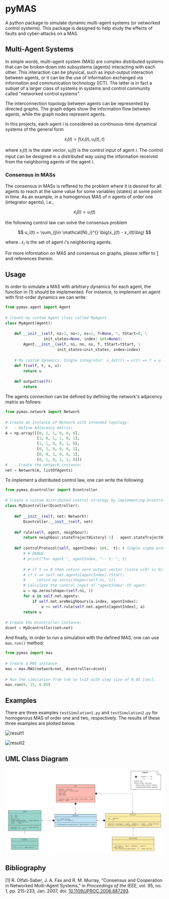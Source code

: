 # pyMAS

A python package to simulate dynamic multi-agent systems (or networked control systems).
This package is designed to help study the effects of faults and cyber-attacks on a MAS.

## Multi-Agent Systems

In simple words, multi-agent system (MAS) are complex distributed systems that can be 
broken down into subsystems (agents) interacting with each other.
This interaction can be physical, such as input-output interaction between agents, or it can be 
the use of information exchanged via information and communication technology (ICT). The latter is 
in fact a subset of a larger class of systems in systems and control community called 
"networked control systems".

The interconnection topology between agents can be represented by directed graphs. The graph edges show 
the information flow between agents, while the graph nodes represent agents.

In this projects, each agent $i$ is considered as continuous-time dynamical systems of the general form 

$$
\dot{x}_i(t) = f(x_i(t),u_i(t),t)
\tag{1}
$$

where $x_i(t)$ is the state vector, $u_i(t)$ is the control input of agent $i$. The control input 
can be designed in a distributed way using the information received from the neighboring agents of 
the agent $i$.

### Consensus in MASs

The consensus in MASs is reffered to the problem where it is desired for all agents to reach at the same 
value for some variables (states) at some point in time. As an example, in a homogenous MAS of $n$ agents 
of order one (integrator agents), i.e.,

$$
\dot{x}_i(t) = u_i(t)
$$

the following control law can solve the consensus problem

$$
u_i(t) = \sum_{j\in \mathcal{N}_i}^{} \big(x_j(t) - x_i(t)\big)
$$

where $\mathcal{N}_i$ is the set of agent $i$'s neighboring agents.

For more information on MAS and consensus on graphs, please reffer to [1](#bibliography) and references therein.

## Usage

In order to simulate a MAS with arbitrary dynamics for each agent, the function in (1) should be 
implemented. For instance, to implement an agent with first-order dynamics we can write:

```python
from pymas.agent import Agent

# Create my custom Agent class called MyAgent
class MyAgent(Agent):
    
    def __init__(self, ni=1, no=1, ns=2, f=None, *, tStart=0, \
                 init_states=None, index: int=None):
        Agent.__init__(self, ni, no, ns, f, tStart=tStart, \
                       init_states=init_states, index=index)
    
    # My custom dynamics: Single integrator: x_dot(t) = u(t) => f = u
    def f(self, t, x, u):
        return u
    
    def output(self):
        return
```

The agents connection can be defined by defining the network's adjacency matrix as follows:

```python
from pymas.network import Network

# Create an instance of Network with intended topology:
#   - Define Adjacancy matrix:
A = np.array([[0, 1, 1, 0, 0, 0], 
              [1, 0, 1, 1, 0, 1], 
              [1, 1, 0, 0, 1, 0],
              [0, 1, 0, 0, 0, 1],
              [0, 0, 1, 0, 0, 1],
              [0, 1, 0, 1, 1, 0]]) 
#   - Create the network instance:
net = Network(A, listOfAgents)
```

To implement a distributed control law, one can write the following:

```python
from pymas.dcontroller import Dcontroller

# Create a custom distributed control strategy by implementing Dcontroller methods:
class MyDcontroller(Dcontroller):
    
    def __init__(self, net: Network):
        Dcontroller.__init__(self, net)
    
    def rule(self, agent, neighbour):
        return neighbour.stateTrajectHistory[-1] - agent.stateTrajectHistory[-1]
    
    def controlProtocol(self, agentIndex: int,  t): # Simple sigma protocol
        # # DEBUG:
        # print("For agent ", agentIndex, "-- t: ", t)
        
        # # if t == 0 then return zero output vector (since u(0) is 0):
        # if t == self.net.agents[agentIndex].tStart:
        #     return np.zeros(shape=(self.ni, 1))
        # Calculate the control input of "agentIndex"-th agent:
        u = np.zeros(shape=(self.ni, ))
        for a in self.net.agents:
            if self.net.areNeighbours(a.index, agentIndex):
                u += self.rule(self.net.agents[agentIndex], a)
        return u

# Create the Dcontroller instance:
dcont = MyDcontroller(net=net)
```

And finally, in order to run a simulation with the defined MAS, one can use `mas.run()` method:

```python
from pymas import mas

# Create a MAS instance
mas = mas.MAS(network=net, dcontroller=dcont)

# Run the simulation from t=0 to t=15 with step size of 0.05 [sec].
mas.run(0, 15, 0.05)
```
## Examples

There are three examples `testSimulation1.py` and `testSimulation2.py` for homogenous MAS
of order one and two, respectively. The results of these three examples are 
plotted below.

![result1](https://user-images.githubusercontent.com/30368346/222903302-efa74c76-fb56-4733-a57b-9c179fea0861.png)

![result2](https://user-images.githubusercontent.com/30368346/222903308-5c550e73-6017-43f5-9133-e2693f2ac7ca.png)

## UML Class Diagram

![Class diagram](UML-class.png)

## Bibliography

[1] R. Olfati-Saber, J. A. Fax and R. M. Murray, "Consensus and Cooperation in Networked Multi-Agent Systems," in *Proceedings of the IEEE*, vol. 95, no. 1, pp. 215-233, Jan. 2007, doi: [10.1109/JPROC.2006.887293](https://ieeexplore.ieee.org/document/4118472).